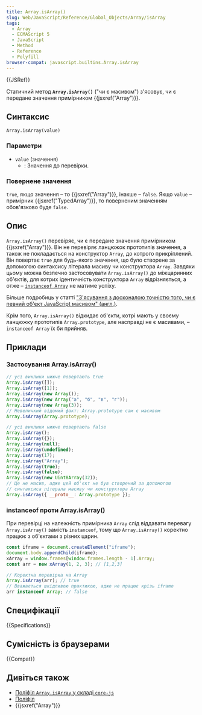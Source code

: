 ```yaml
---
title: Array.isArray()
slug: Web/JavaScript/Reference/Global_Objects/Array/isArray
tags:
  - Array
  - ECMAScript 5
  - JavaScript
  - Method
  - Reference
  - Polyfill
browser-compat: javascript.builtins.Array.isArray
---
```


{{JSRef}}

Статичний метод **`Array.isArray()`** ("чи є масивом") з'ясовує, чи є передане значення примірником {{jsxref("Array")}}.

## Синтаксис

```js-nolint
Array.isArray(value)
```

### Параметри

- `value` (значення)
  - : Значення до перевірки.

### Повернене значення

`true`, якщо значення – то {{jsxref("Array")}}, інакше – `false`. Якщо `value` – примірник {{jsxref("TypedArray")}}, то поверненим значенням обов'язково буде `false`.

## Опис

`Array.isArray()` перевіряє, чи є передане значення примірником {{jsxref("Array")}}. Він не перевіряє ланцюжок прототипів значення, а також не покладається на конструктор `Array`, до котрого прикріплений. Він повертає `true` для будь-якого значення, що було створене за допомогою синтаксису літерала масиву чи конструктора `Array`. Завдяки цьому можна безпечно застосовувати `Array.isArray()` до міжцаринних об'єктів, для котрих ідентичність конструктора `Array` відрізняється, а отже – [`instanceof Array`](/uk/docs/Web/JavaScript/Reference/Operators/instanceof) не матиме успіху.

Більше подробиць у статті ["З'ясування з досконалою точністю того, чи є певний об'єкт JavaScript масивом" (англ.)](https://web.mit.edu/jwalden/www/isArray.html).

Крім того, `Array.isArray()` відкидає об'єкти, котрі мають у своєму ланцюжку прототипів `Array.prototype`, але насправді не є масивами, – `instanceof Array` їх би прийняв.

## Приклади

### Застосування Array.isArray()

```js
// усі виклики нижче повертають true
Array.isArray([]);
Array.isArray([1]);
Array.isArray(new Array());
Array.isArray(new Array("а", "б", "в", "г"));
Array.isArray(new Array(3));
// Невеличкий відомий факт: Array.prototype сам є масивом
Array.isArray(Array.prototype);

// усі виклики нижче повертають false
Array.isArray();
Array.isArray({});
Array.isArray(null);
Array.isArray(undefined);
Array.isArray(17);
Array.isArray("Array");
Array.isArray(true);
Array.isArray(false);
Array.isArray(new Uint8Array(32));
// Це не масив, адже цей об'єкт не був створений за допомогою
// синтаксиса літерала масиву чи конструктора Array
Array.isArray({ __proto__: Array.prototype });
```

### instanceof проти Array.isArray()

При перевірці на належність примірника `Array` слід віддавати перевагу `Array.isArray()` замість `instanceof`, тому що `Array.isArray()` коректно працює з об'єктами з різних царин.

```js
const iframe = document.createElement("iframe");
document.body.appendChild(iframe);
xArray = window.frames[window.frames.length - 1].Array;
const arr = new xArray(1, 2, 3); // [1,2,3]

// Коректна перевірка на Array
Array.isArray(arr); // true
// Вважається шкідливою практикою, адже не працює крізь iframe
arr instanceof Array; // false
```

## Специфікації

{{Specifications}}

## Сумісність із браузерами

{{Compat}}

## Дивіться також

- [Поліфіл `Array.isArray` у складі `core-js`](https://github.com/zloirock/core-js#ecmascript-array)
- [Поліфіл](https://github.com/behnammodi/polyfill/blob/master/array.polyfill.js)
- {{jsxref("Array")}}
